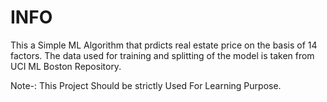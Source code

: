 # INFO
This a Simple ML Algorithm that prdicts real estate price on the basis of 14 factors.
The data used for training and splitting of the model is taken from UCI ML Boston Repository.


Note-: This Project Should be strictly Used For Learning Purpose. 
